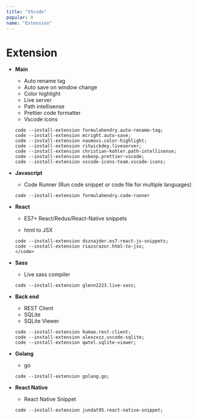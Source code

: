 ```yaml
---
title: "VScode"
popular: 0
name: "Extension"
---
```


# Extension

- **Main**

  - Auto rename tag
  - Auto save on window change
  - Color highlight
  - Live server
  - Path intellisense
  - Prettier code formatter
  - Vscode icons

  ```
  code --install-extension formulahendry.auto-rename-tag;
  code --install-extension mcright.auto-save;
  code --install-extension naumovs.color-highlight;
  code --install-extension ritwickdey.liveserver;
  code --install-extension christian-kohler.path-intellisense;
  code --install-extension esbenp.prettier-vscode;
  code --install-extension vscode-icons-team.vscode-icons;
  ```

- **Javascript**

  - Code Runner (Run code snippet or code file for multiple languages)

  ```
  code --install-extension formulahendry.code-runner
  ```

- **React**

  - ES7+ React/Redux/React-Native snippets

  - html to JSX

  ```
  code --install-extension dsznajder.es7-react-js-snippets;
  code --install-extension riazxrazor.html-to-jsx;
  </code>
  ```

- **Sass**

  - Live sass compiler

  ```
  code --install-extension glenn2223.live-sass;
  ```

- **Back end**

  - REST Client
  - SQLite
  - SQLite Viewer

  ```
  code --install-extension humao.rest-client;
  code --install-extension alexcvzz.vscode-sqlite;
  code --install-extension qwtel.sqlite-viewer;
  ```

- **Golang**

  - go

  ```
  code --install-extension golang.go;
  ```

- **React Native**

  - React Native Snippet

  ```
  code --install-extension jundat95.react-native-snippet;
  ```
